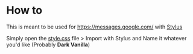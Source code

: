 # How to
This is meant to be used for https://messages.google.com/ with [Stylus](https://add0n.com/stylus.html)

Simply open the [style.css](https://github.com/MintLily/Dark-Vanilla/blob/main/Messages%20for%20Web/style.css) file > Import with Stylus and Name it whatever you'd like (Probably **Dark Vanilla**)
